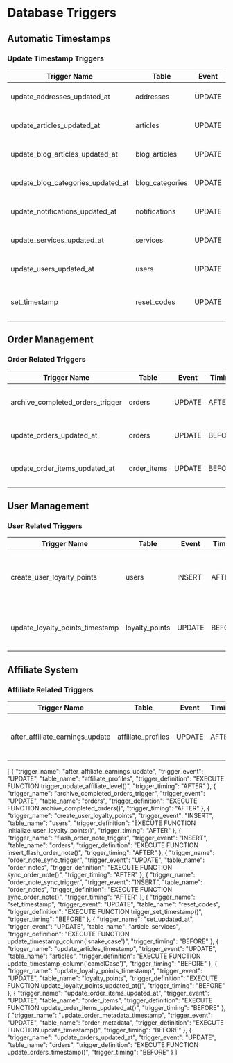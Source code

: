 # Database Triggers

## Automatic Timestamps
### Update Timestamp Triggers
| Trigger Name | Table | Event | Timing | Description |
|-------------|--------|-------|---------|-------------|
| update_addresses_updated_at | addresses | UPDATE | BEFORE | Met à jour le timestamp de modification |
| update_articles_updated_at | articles | UPDATE | BEFORE | Met à jour le timestamp de modification |
| update_blog_articles_updated_at | blog_articles | UPDATE | BEFORE | Met à jour le timestamp de modification |
| update_blog_categories_updated_at | blog_categories | UPDATE | BEFORE | Met à jour le timestamp de modification |
| update_notifications_updated_at | notifications | UPDATE | BEFORE | Met à jour le timestamp de modification |
| update_services_updated_at | services | UPDATE | BEFORE | Met à jour le timestamp de modification |
| update_users_updated_at | users | UPDATE | BEFORE | Met à jour le timestamp de modification |
| set_timestamp | reset_codes | UPDATE | BEFORE | Met à jour le timestamp des codes de réinitialisation |

## Order Management
### Order Related Triggers
| Trigger Name | Table | Event | Timing | Description |
|-------------|--------|-------|---------|-------------|
| archive_completed_orders_trigger | orders | UPDATE | AFTER | Archive automatiquement les commandes terminées |
| update_orders_updated_at | orders | UPDATE | BEFORE | Met à jour le timestamp des commandes |
| update_order_items_updated_at | order_items | UPDATE | BEFORE | Met à jour le timestamp des articles commandés |

## User Management
### User Related Triggers
| Trigger Name | Table | Event | Timing | Description |
|-------------|--------|-------|---------|-------------|
| create_user_loyalty_points | users | INSERT | AFTER | Initialise les points de fidélité pour les nouveaux utilisateurs |
| update_loyalty_points_timestamp | loyalty_points | UPDATE | BEFORE | Met à jour le timestamp des points de fidélité |

## Affiliate System
### Affiliate Related Triggers
| Trigger Name | Table | Event | Timing | Description |
|-------------|--------|-------|---------|-------------|
| after_affiliate_earnings_update | affiliate_profiles | UPDATE | AFTER | Met à jour le niveau d'affilié basé sur les gains |



[
  {
    "trigger_name": "after_affiliate_earnings_update",
    "trigger_event": "UPDATE",
    "table_name": "affiliate_profiles",
    "trigger_definition": "EXECUTE FUNCTION trigger_update_affiliate_level()",
    "trigger_timing": "AFTER"
  },
  {
    "trigger_name": "archive_completed_orders_trigger",
    "trigger_event": "UPDATE",
    "table_name": "orders",
    "trigger_definition": "EXECUTE FUNCTION archive_completed_orders()",
    "trigger_timing": "AFTER"
  },
  {
    "trigger_name": "create_user_loyalty_points",
    "trigger_event": "INSERT",
    "table_name": "users",
    "trigger_definition": "EXECUTE FUNCTION initialize_user_loyalty_points()",
    "trigger_timing": "AFTER"
  },
  {
    "trigger_name": "flash_order_note_trigger",
    "trigger_event": "INSERT",
    "table_name": "orders",
    "trigger_definition": "EXECUTE FUNCTION insert_flash_order_note()",
    "trigger_timing": "AFTER"
  },
  {
    "trigger_name": "order_note_sync_trigger",
    "trigger_event": "UPDATE",
    "table_name": "order_notes",
    "trigger_definition": "EXECUTE FUNCTION sync_order_note()",
    "trigger_timing": "AFTER"
  },
  {
    "trigger_name": "order_note_sync_trigger",
    "trigger_event": "INSERT",
    "table_name": "order_notes",
    "trigger_definition": "EXECUTE FUNCTION sync_order_note()",
    "trigger_timing": "AFTER"
  },
  {
    "trigger_name": "set_timestamp",
    "trigger_event": "UPDATE",
    "table_name": "reset_codes",
    "trigger_definition": "EXECUTE FUNCTION trigger_set_timestamp()",
    "trigger_timing": "BEFORE"
  },
  {
    "trigger_name": "set_updated_at",
    "trigger_event": "UPDATE",
    "table_name": "article_services",
    "trigger_definition": "EXECUTE FUNCTION update_timestamp_column('snake_case')",
    "trigger_timing": "BEFORE"
  },
  {
    "trigger_name": "update_articles_timestamp",
    "trigger_event": "UPDATE",
    "table_name": "articles",
    "trigger_definition": "EXECUTE FUNCTION update_timestamp_column('camelCase')",
    "trigger_timing": "BEFORE"
  },
  {
    "trigger_name": "update_loyalty_points_timestamp",
    "trigger_event": "UPDATE",
    "table_name": "loyalty_points",
    "trigger_definition": "EXECUTE FUNCTION update_loyalty_points_updated_at()",
    "trigger_timing": "BEFORE"
  },
  {
    "trigger_name": "update_order_items_updated_at",
    "trigger_event": "UPDATE",
    "table_name": "order_items",
    "trigger_definition": "EXECUTE FUNCTION update_order_items_updated_at()",
    "trigger_timing": "BEFORE"
  },
  {
    "trigger_name": "update_order_metadata_timestamp",
    "trigger_event": "UPDATE",
    "table_name": "order_metadata",
    "trigger_definition": "EXECUTE FUNCTION update_timestamp()",
    "trigger_timing": "BEFORE"
  },
  {
    "trigger_name": "update_orders_updated_at",
    "trigger_event": "UPDATE",
    "table_name": "orders",
    "trigger_definition": "EXECUTE FUNCTION update_orders_timestamp()",
    "trigger_timing": "BEFORE"
  }
]